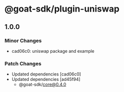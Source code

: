 # @goat-sdk/plugin-uniswap

## 1.0.0

### Minor Changes

- cad06c0: uniswap package and example

### Patch Changes

- Updated dependencies [cad06c0]
- Updated dependencies [ad45f94]
  - @goat-sdk/core@0.4.0
